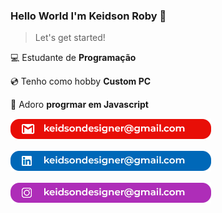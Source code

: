 ### Hello World I'm Keidson Roby :clap:

> Let's get started!

:computer: Estudante de **Programação**

:cd: Tenho como hobby **Custom PC**

:pencil: Adoro **progrmar em Javascript**



<a href="https://www.gmail.com">![Gmail](https://github.com/keidsondesigner/social-icon/blob/main/gmail.png)</a>

<a href="https://www.linkedin.com/in/keidsonroby/">![Linkedin](https://github.com/keidsondesigner/social-icon/blob/main/linkedin.png)</a>

<a href="https://www.instagram.com/keidsondesigner/">![Instagram](https://github.com/keidsondesigner/social-icon/blob/main/instagram.png)</a>



